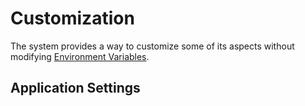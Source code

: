# Customization

The system provides a way to customize some of its aspects without modifying [Environment Variables](../../tech-guide/setup/env-vars.md).

## Application Settings

